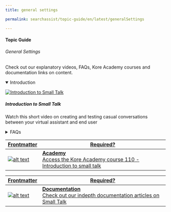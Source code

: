 ```yaml
---
title: general settings

permalink: searchassist/topic-guide/en/latest/generalSettings

---
```

#### Topic Guide
###### General Settings

  Check out our explanatory videos, FAQs, Kore Academy courses and documentation links on content.

<details class="introduction-video" open>
  <summary>Introduction
  </summary>
  
   [![Introduction to Small Talk](images/VideoCoverImage.png)](https://drive.google.com/file/d/1ohhg7dfgPL0pWVzr8i2kjKveUwO9qy_o/preview)

  ##### Introduction to Small Talk 
  Watch this short video on creating and testing casual conversations between your virtual assistant and end user

</details>

<details>
  <summary>FAQs
  </summary>

  <a class="doc-link" target="_blank" href="https://developer.kore.ai/docs/bots/bot-builder-tool/small-talk/">
 
  What is Small Talk?

</a>

 <a class="doc-link" target="_blank" href="https://developer.kore.ai/docs/bots/bot-builder-tool/small-talk/#Creation">
 
  How to create Small Talk?

</a>
 
  
<a class="doc-link" target="_blank" href="https://developer.kore.ai/docs/bots/bot-builder-tool/small-talk/#Terminology">

  What are Small Talk groups?

</a>
  
  <a class="doc-link" target="_blank" href="https://developer.kore.ai/docs/bots/bot-builder-tool/small-talk/#Default_Small_Talk">
 
  What are the default greetings supported?

</a>


<a class="doc-link" target="_blank" href="https://developer.kore.ai/docs/bots/nlp/additional-notes-nlp-settings-guidelines/#Patterns">

  What are the guidelines for defining patterns for Small Talk?

</a>


</details>



<a class="doc-link" target="_blank" href="https://academy.kore.ai/learningpath/course-110---introduction-to-small-talk">
 

| Frontmatter | Required? |
|-------------|-------------|
| ![alt text](images/docIcon.svg "Title") | **Academy**  <br /> Access the Kore Academy course 110 - Introduction to small talk | 


</a>


<a class="doc-link" target="_blank" href="https://developer.kore.ai/docs/bots/bot-builder-tool/small-talk/#">
 

| Frontmatter | Required? |
|-------------|-------------|
| ![alt text](images/docIcon.svg "Title") | **Documentation**  <br /> Check out our indepth documentation articles on Small Talk | 


</a>
